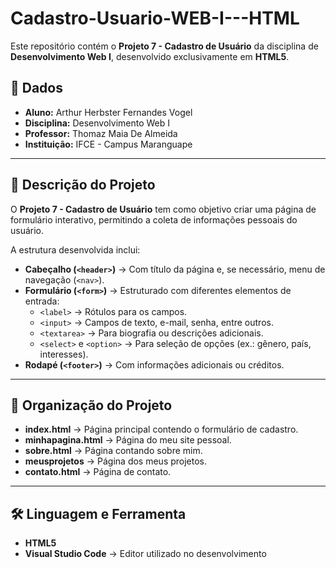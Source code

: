 # Cadastro-Usuario-WEB-I---HTML

Este repositório contém o **Projeto 7 - Cadastro de Usuário** da disciplina de **Desenvolvimento Web I**, desenvolvido exclusivamente em **HTML5**.

## 📌 Dados
- **Aluno:** Arthur Herbster Fernandes Vogel  
- **Disciplina:** Desenvolvimento Web I  
- **Professor:** Thomaz Maia De Almeida  
- **Instituição:** IFCE - Campus Maranguape  

---

## 📘 Descrição do Projeto

O **Projeto 7 - Cadastro de Usuário** tem como objetivo criar uma página de formulário interativo, permitindo a coleta de informações pessoais do usuário.  

A estrutura desenvolvida inclui:  
* **Cabeçalho (`<header>`)** → Com título da página e, se necessário, menu de navegação (`<nav>`).  
* **Formulário (`<form>`)** → Estruturado com diferentes elementos de entrada:  
  - `<label>` → Rótulos para os campos.  
  - `<input>` → Campos de texto, e-mail, senha, entre outros.  
  - `<textarea>` → Para biografia ou descrições adicionais.  
  - `<select>` e `<option>` → Para seleção de opções (ex.: gênero, país, interesses).  
* **Rodapé (`<footer>`)** → Com informações adicionais ou créditos.  

---

## 📂 Organização do Projeto

* **index.html** → Página principal contendo o formulário de cadastro.
* **minhapagina.html** → Página do meu site pessoal.
* **sobre.html** → Página contando sobre mim.
* **meusprojetos** → Página dos meus projetos.
* **contato.html** → Página de contato.

---

## 🛠️ Linguagem e Ferramenta

* **HTML5**  
* **Visual Studio Code** → Editor utilizado no desenvolvimento  
